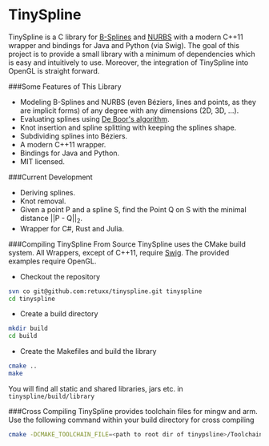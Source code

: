 TinySpline
========

TinySpline is a C library for [B-Splines](https://en.wikipedia.org/wiki/B-spline) 
and [NURBS](https://de.wikipedia.org/wiki/Non-Uniform_Rational_B-Spline) 
with a modern C++11 wrapper and bindings for Java and Python (via Swig). 
The goal of this project is to provide a small library with a minimum of 
dependencies which is easy and intuitively to use. Moreover, the integration 
of TinySpline into OpenGL is straight forward.

###Some Features of This Library
- Modeling B-Splines and NURBS (even Béziers, lines and points, as 
they are implicit forms) of any degree with any dimensions (2D, 3D, ...).
- Evaluating splines using [De Boor's algorithm](https://en.wikipedia.org/wiki/De_Boor%27s_algorithm).
- Knot insertion and spline splitting with keeping the splines shape.
- Subdividing splines into Béziers.
- A modern C++11 wrapper.
- Bindings for Java and Python.
- MIT licensed.

###Current Development
- Deriving splines.
- Knot removal.
- Given a point P and a spline S, find the Point Q on S with the 
minimal distance ||P - Q||<sub>2</sub>.
- Wrapper for C#, Rust and Julia.

###Compiling TinySpline From Source
TinySpline uses the CMake build system. All Wrappers, except of C++11, 
require [Swig](http://www.swig.org/). The provided examples require 
OpenGL.

- Checkout the repository
```bash
svn co git@github.com:retuxx/tinyspline.git tinyspline
cd tinyspline
```
- Create a build directory
```bash
mkdir build
cd build
```
- Create the Makefiles and build the library
```bash
cmake ..
make
```

You will find all static and shared libraries, jars etc. in
`tinyspline/build/library`

###Cross Compiling
TinySpline provides toolchain files for mingw and arm. Use the following
command within your build directory for cross compiling
```bash
cmake -DCMAKE_TOOLCHAIN_FILE=<path to root dir of tinypsline>/Toolchain-*.cmake ..
```
